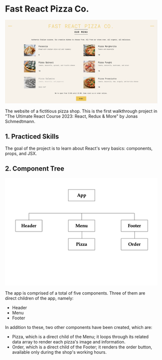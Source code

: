 # **Fast React Pizza Co.**

![Final project](public/docs/fast-react-pizza.png)

The website of a fictitious pizza shop. 
This is the first walkthrough project in "The Ultimate React Course 2023: React, Redux & More" by Jonas Schmedtmann. 

## **1. Practiced Skills**

The goal of the project is to learn about React's very basics: components, props, and JSX.

## **2. Component Tree**

![Component tree](public/docs/component-tree.png)

The app is comprised of a total of five components. Three of them are direct children of the app, namely:
- Header
- Menu
- Footer

In addition to these, two other components have been created, which are:
- Pizza, which is a direct child of the Menu; it loops through its related data array to render each pizza's image and information.
- Order, which is a direct child of the Footer; it renders the order button, available only during the shop's working hours.